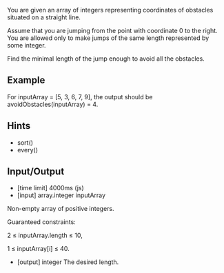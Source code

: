 You are given an array of integers representing coordinates of obstacles situated on a straight line.

Assume that you are jumping from the point with coordinate 0 to the right. You are allowed only to make jumps of the same length represented by some integer.

Find the minimal length of the jump enough to avoid all the obstacles.

## Example

For inputArray = [5, 3, 6, 7, 9], the output should be avoidObstacles(inputArray) = 4.

## Hints

* sort()
* every()

## Input/Output

* [time limit] 4000ms (js)
* [input] array.integer inputArray

Non-empty array of positive integers.

Guaranteed constraints:

2 ≤ inputArray.length ≤ 10,

1 ≤ inputArray[i] ≤ 40.

* [output] integer
The desired length.